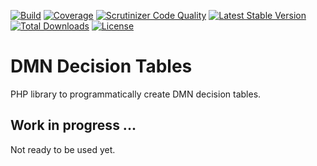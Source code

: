[![Build](https://travis-ci.org/steffenbrand/dmn-decision-tables.svg?branch=master)](https://travis-ci.org/steffenbrand/dmn-decision-tables)
[![Coverage](https://codecov.io/github/steffenbrand/dmn-decision-tables/coverage.svg)](https://codecov.io/gh/steffenbrand/dmn-decision-tables)
[![Scrutinizer Code Quality](https://scrutinizer-ci.com/g/steffenbrand/dmn-decision-tables/badges/quality-score.png?b=master)](https://scrutinizer-ci.com/g/steffenbrand/dmn-decision-tables/?branch=master)
[![Latest Stable Version](https://poser.pugx.org/steffenbrand/dmn-decision-tables/version)](https://packagist.org/packages/steffenbrand/dmn-decision-tables)
[![Total Downloads](https://poser.pugx.org/steffenbrand/dmn-decision-tables/downloads)](https://packagist.org/packages/steffenbrand/dmn-decision-tables)
[![License](https://poser.pugx.org/steffenbrand/dmn-decision-tables/license)](https://github.com/steffenbrand/dmn-decision-tables/blob/master/LICENSE.md)

# DMN Decision Tables
PHP library to programmatically create DMN decision tables.

## Work in progress ...
Not ready to be used yet.